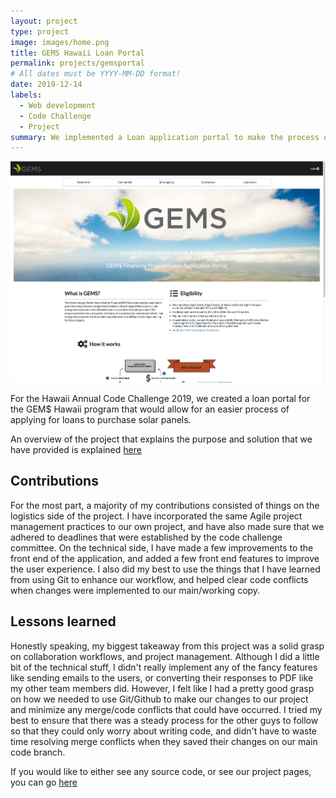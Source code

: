 ```yaml
---
layout: project
type: project
image: images/home.png
title: GEMS Hawaii Loan Portal
permalink: projects/gemsportal
# All dates must be YYYY-MM-DD format!
date: 2019-12-14
labels:
  - Web development
  - Code Challenge
  - Project
summary: We implemented a Loan application portal to make the process of applying for solar panel loans easier for everyone involved.
---
```


<img class="ui centered huge middle rounded image" src="../images/home.png">

For the Hawaii Annual Code Challenge 2019, we created a loan portal for the GEM$ Hawaii program that would allow for an easier process of applying for loans to purchase solar panels. 

An overview of the project that explains the purpose and solution that we have provided is explained [here](https://green-loan-portal.github.io)

## Contributions

For the most part, a majority of my contributions consisted of things on the logistics side of the project. I have incorporated the same Agile project management practices to our own project, and have also made sure that we adhered to deadlines that were established by the code challenge committee. On the technical side, I have made a few improvements to the front end of the application, and added a few front end features to improve the user experience. I also did my best to use the things that I have learned from using Git to enhance our workflow, and helped clear code conflicts when changes were implemented to our main/working copy.

## Lessons learned

Honestly speaking, my biggest takeaway from this project was a solid grasp on collaboration workflows, and project management. Although I did a little bit of the technical stuff, I didn't really implement any of the fancy features like sending emails to the users, or converting their responses to PDF like my other team members did. However, I felt like I had a pretty good grasp on how we needed to use Git/Github to make our changes to our project and minimize any merge/code conflicts that could have occurred. I tried my best to ensure that there was a steady process for the other guys to follow so that they could only worry about writing code, and didn't have to waste time resolving merge conflicts when they saved their changes on our main code branch. 

If you would like to either see any source code, or see our project pages, you can go [here](https://github.com/green-loan-portal)
